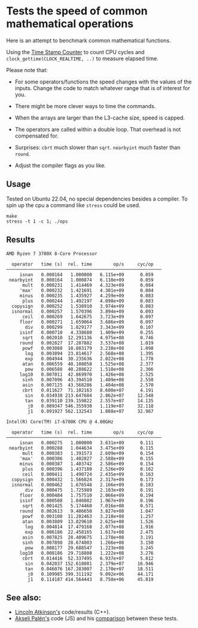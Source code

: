 # Tests the speed of common mathematical operations

Here is an attempt to benchmark common mathematical functions.

Using the [Time Stamp
Counter](https://en.wikipedia.org/wiki/Time_Stamp_Counter) to count
CPU cycles and `clock_gettime(CLOCK_REALTIME, ..)` to measure elapsed
time.

Please note that:

 * For some operators/functions the speed changes with the
   values of the inputs. Change the code to match whatever
   range that is of interest for you.

 * There might be more clever ways to time the commands.

 * When the arrays are larger than the L3-cache size,
   speed is capped.

 * The operators are called within a double loop. That overhead is not
   compensated for.

 * Surprises: `cbrt` much slower than `sqrt`. `nearbyint` much faster than `round`.

 * Adjust the compiler flags as you like.

## Usage
Tested on Ubuntu 22.04, no special dependencies besides a compiler. To
spin up the cpu a command like `stress` could be used.

``` shell
make
stress -t 1 -c 1; ./ops
```

## Results

```
AMD Ryzen 7 3700X 8-Core Processor

  operator   time (s)  rel. time        op/s     cyc/op
──────────────────────────────────────────────────────────
     isnan   0.000164   1.000000   6.115e+09      0.059
 nearbyint   0.000164   1.000874   6.110e+09      0.059
      mult   0.000231   1.414469   4.323e+09      0.084
     'max'   0.000232   1.421691   4.301e+09      0.084
     minus   0.000235   1.435927   4.259e+09      0.083
      plus   0.000244   1.492197   4.098e+09      0.083
  copysign   0.000252   1.538910   3.974e+09      0.083
  isnormal   0.000257   1.570396   3.894e+09      0.093
      ceil   0.000269   1.642675   3.723e+09      0.097
     floor   0.000271   1.659064   3.686e+09      0.097
       div   0.000299   1.829177   3.343e+09      0.107
     isinf   0.000710   4.338680   1.409e+09      0.255
      sqrt   0.002010  12.291136   4.975e+08      0.746
     round   0.002827  17.287882   3.537e+08      1.019
      powf   0.003088  18.883179   3.238e+08      1.098
       log   0.003894  23.814617   2.568e+08      1.395
       exp   0.004944  30.235636   2.022e+08      1.778
      atan   0.006559  40.108058   1.525e+08      2.377
       pow   0.006588  40.288622   1.518e+08      2.366
     log10   0.007011  42.869970   1.426e+08      2.525
      sinh   0.007096  43.394510   1.409e+08      2.550
      asin   0.007125  43.568286   1.404e+08      2.570
      cbrt   0.011627  71.102163   8.600e+07      4.191
       sin   0.034938 213.647684   2.862e+07     12.548
       tan   0.039110 239.159822   2.557e+07     14.135
        j0   0.089347 546.355930   1.119e+07     32.118
        j1   0.091927 562.132543   1.088e+07     32.967
```


```
Intel(R) Core(TM) i7-6700K CPU @ 4.00GHz

  operator   time (s)  rel. time        op/s     cyc/op
──────────────────────────────────────────────────────────
     isnan   0.000275   1.000000   3.631e+09      0.111
 nearbyint   0.000288   1.044634   3.475e+09      0.115
      mult   0.000383   1.391573   2.609e+09      0.154
     'max'   0.000386   1.402827   2.588e+09      0.155
     minus   0.000387   1.403742   2.586e+09      0.154
      plus   0.000396   1.437180   2.526e+09      0.162
      ceil   0.000411   1.490724   2.435e+09      0.163
  copysign   0.000432   1.566824   2.317e+09      0.173
  isnormal   0.000462   1.676548   2.166e+09      0.183
       div   0.000475   1.725989   2.103e+09      0.191
     floor   0.000484   1.757510   2.066e+09      0.194
     isinf   0.000508   1.846082   1.967e+09      0.196
      sqrt   0.001425   5.174460   7.016e+08      0.571
     round   0.002613   9.486650   3.827e+08      1.047
      powf   0.003108  11.282463   3.218e+08      1.257
      atan   0.003809  13.829610   2.625e+08      1.526
       log   0.004814  17.479168   2.077e+08      1.916
       exp   0.006186  22.458165   1.617e+08      2.475
      asin   0.007825  28.409675   1.278e+08      3.191
      sinh   0.007898  28.674003   1.266e+08      3.150
       pow   0.008177  29.688547   1.223e+08      3.245
     log10   0.008186  29.718808   1.222e+08      3.276
      cbrt   0.014416  52.337495   6.937e+07      5.812
       sin   0.042037 152.618081   2.379e+07     16.946
       tan   0.046076 167.283007   2.170e+07     18.511
        j0   0.109985 399.311192   9.092e+06     44.171
        j1   0.114187 414.564443   8.758e+06     45.819
```

## See also:
* [Lincoln Atkinson's](https://latkin.org/blog/2014/11/09/a-simple-benchmark-of-various-math-operations/) code/results (C++).
 * [Akseli Palén's](https://github.com/axelpale/js-math-ops-speed) code (JS) and his [comparison](https://www.akselipalen.com/2021/01/13/benchmark-of-elementary-mathematical-operations-in-node-js/) between these tests.
